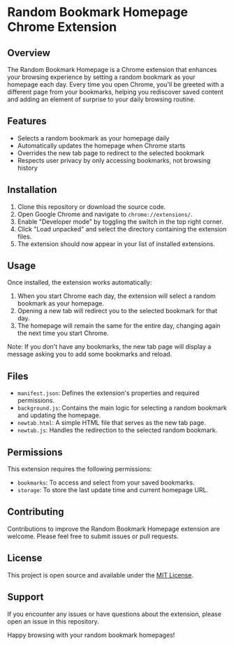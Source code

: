 # Random Bookmark Homepage Chrome Extension

## Overview

The Random Bookmark Homepage is a Chrome extension that enhances your browsing experience by setting a random bookmark as your homepage each day. Every time you open Chrome, you'll be greeted with a different page from your bookmarks, helping you rediscover saved content and adding an element of surprise to your daily browsing routine.

## Features

- Selects a random bookmark as your homepage daily
- Automatically updates the homepage when Chrome starts
- Overrides the new tab page to redirect to the selected bookmark
- Respects user privacy by only accessing bookmarks, not browsing history

## Installation

1. Clone this repository or download the source code.
2. Open Google Chrome and navigate to `chrome://extensions/`.
3. Enable "Developer mode" by toggling the switch in the top right corner.
4. Click "Load unpacked" and select the directory containing the extension files.
5. The extension should now appear in your list of installed extensions.

## Usage

Once installed, the extension works automatically:

1. When you start Chrome each day, the extension will select a random bookmark as your homepage.
2. Opening a new tab will redirect you to the selected bookmark for that day.
3. The homepage will remain the same for the entire day, changing again the next time you start Chrome.

Note: If you don't have any bookmarks, the new tab page will display a message asking you to add some bookmarks and reload.

## Files

- `manifest.json`: Defines the extension's properties and required permissions.
- `background.js`: Contains the main logic for selecting a random bookmark and updating the homepage.
- `newtab.html`: A simple HTML file that serves as the new tab page.
- `newtab.js`: Handles the redirection to the selected random bookmark.

## Permissions

This extension requires the following permissions:

- `bookmarks`: To access and select from your saved bookmarks.
- `storage`: To store the last update time and current homepage URL.

## Contributing

Contributions to improve the Random Bookmark Homepage extension are welcome. Please feel free to submit issues or pull requests.

## License

This project is open source and available under the [MIT License](https://opensource.org/licenses/MIT).

## Support

If you encounter any issues or have questions about the extension, please open an issue in this repository.

Happy browsing with your random bookmark homepages!